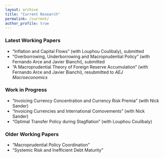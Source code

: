 ```yaml
---
layout: archive
title: "Current Research"
permalink: /current/
author_profile: true
---
```


### Latest Working Papers
* “Inflation and Capital Flows” (with Louphou Coulibaly), submitted
* “Overborrowing, Underborrowing and Macroprudential Policy” (with Fernando Arce and Javier Bianchi), submitted
* “A Macroprudential Theory of Foreign Reserve Accumulation” (with Fernando Arce and Javier Bianchi), resubmitted to *AEJ Macroeconomics*

### Work in Progress
* “Invoicing Currency Concentration and Currency Risk Premia” (with Nick Sander)
* “Invoicing Currencies and International Comovements” (with Nick Sander) 
* “Optimal Transfer Policy during Stagflation” (with Louphou Coulibaly)

### Older Working Papers
* “Macroprudential Policy Coordination”
* “Systemic Risk and Inefficient Debt Maturity”


<!---
{% if author.googlescholar %}
  You can also find my articles on <u><a href="{{author.googlescholar}}">my Google Scholar profile</a>.</u>
{% endif %}

{% include base_path %}

{% for post in site.publications reversed %}
  {% include archive-single.html %}
{% endfor %}
-->
